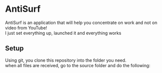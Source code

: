# AntiSurf

AntiSurf is an application that will help you concentrate on work and not on video from YouTube!<br>
I just set everything up, launched it and everything works

## Setup
Using git, you clone this repository into the folder you need.<br>
when all files are received, go to the source folder and do the following:

